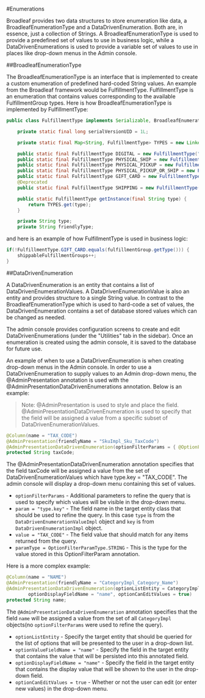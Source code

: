 #Enumerations

Broadleaf provides two data structures to store enumeration like data, a BroadleafEnumerationType and a DataDrivenEnumeration.  Both are, in essence, just a collection of Strings.  A BroadleafEnumerationType is used to provide a predefined set of values to use in business logic, while a DataDrivenEnumerations is used to provide a variable set of values to use in places like drop-down menus in the Admin console.

##BroadleafEnumerationType

The BroadleafEnumerationType is an interface that is implemented to create a custom enumeration of predefined hard-coded String values.  An example from the Broadleaf framework would be FulfillmentType.  FulfillmentType is an enumeration that contains values corresponding to the available FulfillmentGroup types.  Here is how BroadleafEnumerationType is implemented by FulfillmentType:

```java
public class FulfillmentType implements Serializable, BroadleafEnumerationType {

    private static final long serialVersionUID = 1L;

    private static final Map<String, FulfillmentType> TYPES = new LinkedHashMap<String, FulfillmentType>();

    public static final FulfillmentType DIGITAL = new FulfillmentType("DIGITAL", "Digital");
    public static final FulfillmentType PHYSICAL_SHIP = new FulfillmentType("PHYSICAL_SHIP", "Physical Ship");
    public static final FulfillmentType PHYSICAL_PICKUP = new FulfillmentType("PHYSICAL_PICKUP", "Physical Pickup");
    public static final FulfillmentType PHYSICAL_PICKUP_OR_SHIP = new FulfillmentType("PHYSICAL_PICKUP_OR_SHIP", "Physical Pickup or Ship");
    public static final FulfillmentType GIFT_CARD = new FulfillmentType("GIFT_CARD", "Gift Card");
    @Deprecated
    public static final FulfillmentType SHIPPING = new FulfillmentType("SHIPPING", "Shipping");

    public static FulfillmentType getInstance(final String type) {
        return TYPES.get(type);
    }

    private String type;
    private String friendlyType;
```

and here is an example of how FulfillmentType is used in business logic:

```java
if(!FulfillmentType.GIFT_CARD.equals(fulfillmentGroup.getType())) {
    shippableFulfillmentGroups++;
}
```

##DataDrivenEnumeration

A DataDrivenEnumeration is an entity that contains a list of DataDrivenEnumerationValues.  A DataDrivenEnumerationValue is also an entity and provides structure to a single String value.  In contrast to the BroadleafEnumerationType which is used to hard-code a set of values, the DataDrivenEnumeration contains a set of database stored values which can be changed as needed.

The admin console provides configuration screens to create and edit DataDrivenEnumerations (under the "Utilities" tab in the sidebar).  Once an enumeration is created using the admin console, it is saved to the database for future use.  
  
An example of when to use a DataDrivenEnumeration is when creating drop-down menus in the Admin console.  In order to use a DataDrivenEnumeration to supply values to an Admin drop-down menu, the @AdminPresentation annotation is used with the @AdminPresentationDataDrivenEnumerations annotation.  Below is an example:

>Note:  @AdminPresentation is used to style and place the field.  @AdminPresentationDataDrivenEnumeration is used to specify that the field will be assigned a value from a specific subset of DataDrivenEnumerationValues.  

```java
@Column(name = "TAX_CODE")
@AdminPresentation(friendlyName = "SkuImpl_Sku_TaxCode")
@AdminPresentationDataDrivenEnumeration(optionFilterParams = { @OptionFilterParam(param = "type.key", value = "TAX_CODE", paramType = OptionFilterParamType.STRING) })
protected String taxCode;
```

The @AdminPresentationDataDrivenEnumeration annotation specifies that the field taxCode will be assigned a value from the set of DataDrivenEnumerationValues which have type.key = "TAX_CODE".  The admin console will display a drop-down menu containing this set of values.

+ `optionFilterParams` - Additional parameters to refine the query that is used to specify which values will be visible in the drop-down menu.
+ `param = "type.key"` - The field name in the target entity class that should be used to refine the query.  In this case `type` is from the `DataDrivenEnumerationValueImpl` object and `key` is from `DataDrivenEnumerationImpl` object.
+ `value = "TAX_CODE"` - The field value that should match for any items returned from the query.
+ `paramType = OptionFilterParamType.STRING` - This is the type for the value stored in this OptionFilterParam annotation.
 
Here is a more complex example:

```java
@Column(name = "NAME")
@AdminPresentation(friendlyName = "CategoryImpl_Category_Name")
@AdminPresentationDataDrivenEnumeration(optionListEntity = CategoryImpl.class, optionValueFieldName = "name", 
        optionDisplayFieldName = "name", optionCanEditValues = true)
protected String name;
```
The `@AdminPresentationDataDrivenEnumeration` annotation specifies that the field `name` will be assigned a value from the set of all `CategoryImpl` objects(no `optionFilterParams` were used to refine the query).

+ `optionListEntity` - Specify the target entity that should be queried for the list of options that will be presented to the user in a drop-down list.
+ `optionValueFieldName = "name"` - Specify the field in the target entity that contains the value that will be persisted into this annotated field.
+ `optionDisplayFieldName = "name"` - Specify the field in the target entity that contains the display value that will be shown to the user in the drop-down field.
+ `optionCanEditValues = true` - Whether or not the user can edit (or enter new values) in the drop-down menu.



